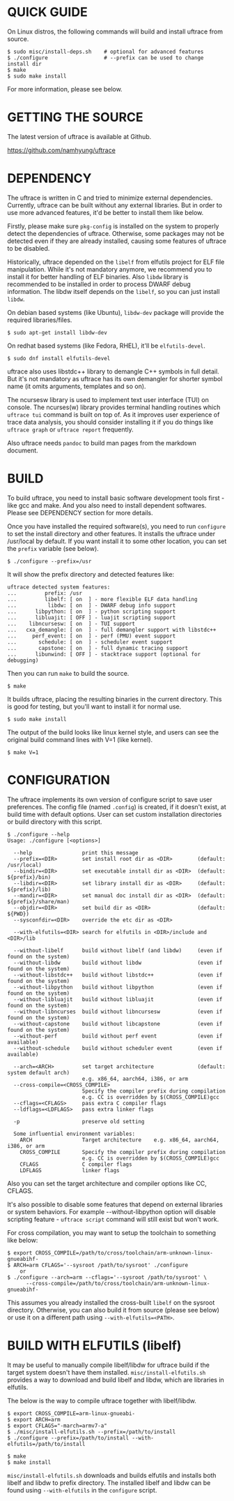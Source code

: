 QUICK GUIDE
===========

On Linux distros, the following commands will build and install uftrace from source.

    $ sudo misc/install-deps.sh    # optional for advanced features
    $ ./configure                  # --prefix can be used to change install dir
    $ make
    $ sudo make install

For more information, please see below.


GETTING THE SOURCE
==================
The latest version of uftrace is available at Github.

  https://github.com/namhyung/uftrace


DEPENDENCY
==========

The uftrace is written in C and tried to minimize external dependencies.
Currently, uftrace can be built without any external libraries.  But in order to
use more advanced features, it'd be better to install them like below.

Firstly, please make sure `pkg-config` is installed on the system to properly
detect the dependencies of uftrace.  Otherwise, some packages may not be
detected even if they are already installed, causing some features of
uftrace to be disabled.

Historically, uftrace depended on the `libelf` from elfutils project for ELF
file manipulation.  While it's not mandatory anymore, we recommend you to
install it for better handling of ELF binaries.  Also `libdw` library is
recommended to be installed in order to process DWARF debug information.  The
libdw itself depends on the `libelf`, so you can just install `libdw`.

On debian based systems (like Ubuntu), `libdw-dev` package will provide the
required libraries/files.

    $ sudo apt-get install libdw-dev

On redhat based systems (like Fedora, RHEL), it'll be `elfutils-devel`.

    $ sudo dnf install elfutils-devel

uftrace also uses libstdc++ library to demangle C++ symbols in full detail.
But it's not mandatory as uftrace has its own demangler for shorter symbol
name (it omits arguments, templates and so on).

The ncursesw library is used to implement text user interface (TUI) on console.
The ncurses(w) library provides terminal handling routines which `uftrace tui`
command is built on top of.  As it improves user experience of trace data
analysis, you should consider installing it if you do things like `uftrace graph`
or `uftrace report` frequently.

Also uftrace needs `pandoc` to build man pages from the markdown document.


BUILD
=====

To build uftrace, you need to install basic software development tools first -
like gcc and make.  And you also need to install dependent softwares. Please
see DEPENDENCY section for more details.

Once you have installed the required software(s), you need to run `configure` to set
the install directory and other features.  It installs the uftrace under /usr/local
by default. If you want install it to some other location, you can set the `prefix`
variable (see below).

    $ ./configure --prefix=/usr

It will show the prefix directory and detected features like:

    uftrace detected system features:
    ...         prefix: /usr
    ...         libelf: [ on  ] - more flexible ELF data handling
    ...          libdw: [ on  ] - DWARF debug info support
    ...      libpython: [ on  ] - python scripting support
    ...      libluajit: [ OFF ] - luajit scripting support
    ...    libncursesw: [ on  ] - TUI support
    ...   cxa_demangle: [ on  ] - full demangler support with libstdc++
    ...     perf_event: [ on  ] - perf (PMU) event support
    ...       schedule: [ on  ] - scheduler event support
    ...       capstone: [ on  ] - full dynamic tracing support
    ...      libunwind: [ OFF ] - stacktrace support (optional for debugging)

Then you can run `make` to build the source.

    $ make

It builds uftrace, placing the resulting binaries in the current directory.
This is good for testing, but you'll want to install it for normal use.

    $ sudo make install

The output of the build looks like linux kernel style, and users can see the original
build command lines with V=1 (like kernel).

    $ make V=1


CONFIGURATION
=============

The uftrace implements its own version of configure script to save user
preferences.  The config file (named `.config`) is created, if it doesn't exist,
at build time with default options.  User can set custom installation
directories or build directory with this script.

    $ ./configure --help
    Usage: ./configure [<options>]

      --help                print this message
      --prefix=<DIR>        set install root dir as <DIR>        (default: /usr/local)
      --bindir=<DIR>        set executable install dir as <DIR>  (default: ${prefix}/bin)
      --libdir=<DIR>        set library install dir as <DIR>     (default: ${prefix}/lib)
      --mandir=<DIR>        set manual doc install dir as <DIR>  (default: ${prefix}/share/man)
      --objdir=<DIR>        set build dir as <DIR>               (default: ${PWD})
      --sysconfdir=<DIR>    override the etc dir as <DIR>

      --with-elfutils=<DIR> search for elfutils in <DIR>/include and <DIR>/lib

      --without-libelf      build without libelf (and libdw)     (even if found on the system)
      --without-libdw       build without libdw                  (even if found on the system)
      --without-libstdc++   build without libstdc++              (even if found on the system)
      --without-libpython   build without libpython              (even if found on the system)
      --without-libluajit   build without libluajit              (even if found on the system)
      --without-libncurses  build without libncursesw            (even if found on the system)
      --without-capstone    build without libcapstone            (even if found on the system)
      --without-perf        build without perf event             (even if available)
      --without-schedule    build without scheduler event        (even if available)

      --arch=<ARCH>         set target architecture              (default: system default arch)
                            e.g. x86_64, aarch64, i386, or arm
      --cross-compile=<CROSS_COMPILE>
                            Specify the compiler prefix during compilation
                            e.g. CC is overridden by $(CROSS_COMPILE)gcc
      --cflags=<CFLAGS>     pass extra C compiler flags
      --ldflags=<LDFLAGS>   pass extra linker flags

      -p                    preserve old setting

      Some influential environment variables:
        ARCH                Target architecture    e.g. x86_64, aarch64, i386, or arm
        CROSS_COMPILE       Specify the compiler prefix during compilation
                            e.g. CC is overridden by $(CROSS_COMPILE)gcc
        CFLAGS              C compiler flags
        LDFLAGS             linker flags

Also you can set the target architecture and compiler options like CC, CFLAGS.

It's also possible to disable some features that depend on external libraries or
system behaviors.  For example --without-libpython option will disable scripting
feature - `uftrace script` command will still exist but won't work.

For cross compilation, you may want to setup the toolchain to something like below:

    $ export CROSS_COMPILE=/path/to/cross/toolchain/arm-unknown-linux-gnueabihf-
    $ ARCH=arm CFLAGS='--sysroot /path/to/sysroot' ./configure
        or
    $ ./configure --arch=arm --cflags='--sysroot /path/to/sysroot' \
          --cross-compile=/path/to/cross/toolchain/arm-unknown-linux-gnueabihf-

This assumes you already installed the cross-built `libelf` on the sysroot
directory.  Otherwise, you can also build it from source (please see below) or
use it on a different path using `--with-elfutils=<PATH>`.


BUILD WITH ELFUTILS (libelf)
============================

It may be useful to manually compile libelf/libdw for uftrace build if the
target system doesn't have them installed.  `misc/install-elfutils.sh` provides
a way to download and build libelf and libdw, which are libraries in elfutils.

The below is the way to compile uftrace together with libelf/libdw.

    $ export CROSS_COMPILE=arm-linux-gnueabi-
    $ export ARCH=arm
    $ export CFLAGS="-march=armv7-a"
    $ ./misc/install-elfutils.sh --prefix=/path/to/install
    $ ./configure --prefix=/path/to/install --with-elfutils=/path/to/install

    $ make
    $ make install

`misc/install-elfutils.sh` downloads and builds elfutils and installs both
libelf and libdw to prefix directory.  The installed libelf and libdw can be
found using `--with-elfutils` in the `configure` script.
